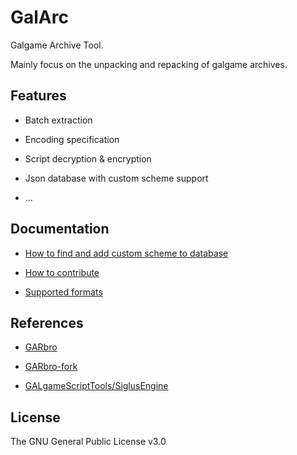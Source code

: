 # GalArc

Galgame Archive Tool.

Mainly focus on the unpacking and repacking of galgame archives.

## Features

- Batch extraction

- Encoding specification

- Script decryption & encryption

- Json database with custom scheme support

- ...

## Documentation

- [How to find and add custom scheme to database](./docs/contribution.md#find-and-add-custom-scheme-in-database)

- [How to contribute](./docs/contribution.md)

- [Supported formats](./docs/supported.md)

## References

- [GARbro](https://github.com/morkt/GARbro)

- [GARbro-fork](https://github.com/crskycode/GARbro)

- [GALgameScriptTools/SiglusEngine](https://github.com/yanhua0518/GALgameScriptTools/tree/master/SiglusEngine)

## License

The GNU General Public License v3.0
